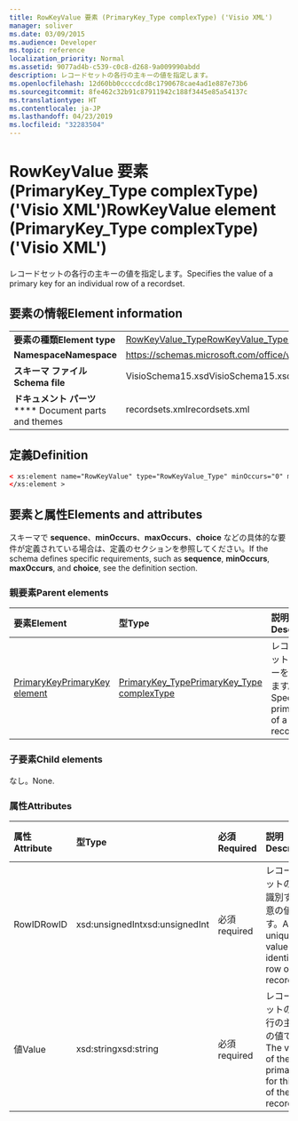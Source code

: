 ```yaml
---
title: RowKeyValue 要素 (PrimaryKey_Type complexType) ('Visio XML')
manager: soliver
ms.date: 03/09/2015
ms.audience: Developer
ms.topic: reference
localization_priority: Normal
ms.assetid: 9077ad4b-c539-c0c8-d268-9a009990abdd
description: レコードセットの各行の主キーの値を指定します。
ms.openlocfilehash: 12d60bb0ccccdcd8c1790678cae4ad1e887e73b6
ms.sourcegitcommit: 8fe462c32b91c87911942c188f3445e85a54137c
ms.translationtype: HT
ms.contentlocale: ja-JP
ms.lasthandoff: 04/23/2019
ms.locfileid: "32283504"
---
```

# <a name="rowkeyvalue-element-primarykeytype-complextype-visio-xml"></a><span data-ttu-id="94914-103">RowKeyValue 要素 (PrimaryKey_Type complexType) ('Visio XML')</span><span class="sxs-lookup"><span data-stu-id="94914-103">RowKeyValue element (PrimaryKey_Type complexType) ('Visio XML')</span></span>

<span data-ttu-id="94914-104">レコードセットの各行の主キーの値を指定します。</span><span class="sxs-lookup"><span data-stu-id="94914-104">Specifies the value of a primary key for an individual row of a recordset.</span></span>
  
## <a name="element-information"></a><span data-ttu-id="94914-105">要素の情報</span><span class="sxs-lookup"><span data-stu-id="94914-105">Element information</span></span>

|||
|:-----|:-----|
|<span data-ttu-id="94914-106">**要素の種類**</span><span class="sxs-lookup"><span data-stu-id="94914-106">**Element type**</span></span> <br/> |[<span data-ttu-id="94914-107">RowKeyValue_Type</span><span class="sxs-lookup"><span data-stu-id="94914-107">RowKeyValue_Type complexType</span></span>](rowkeyvalue_type-complextypevisio-xml.md) <br/> |
|<span data-ttu-id="94914-108">**Namespace**</span><span class="sxs-lookup"><span data-stu-id="94914-108">**Namespace**</span></span> <br/> |https://schemas.microsoft.com/office/visio/2012/main  <br/> |
|<span data-ttu-id="94914-109">**スキーマ ファイル**</span><span class="sxs-lookup"><span data-stu-id="94914-109">**Schema file**</span></span> <br/> |<span data-ttu-id="94914-110">VisioSchema15.xsd</span><span class="sxs-lookup"><span data-stu-id="94914-110">VisioSchema15.xsd</span></span>  <br/> |
|<span data-ttu-id="94914-111">**ドキュメント パーツ**</span><span class="sxs-lookup"><span data-stu-id="94914-111">\*\*\*\* Document parts and themes</span></span> <br/> |<span data-ttu-id="94914-112">recordsets.xml</span><span class="sxs-lookup"><span data-stu-id="94914-112">recordsets.xml</span></span>  <br/> |
   
## <a name="definition"></a><span data-ttu-id="94914-113">定義</span><span class="sxs-lookup"><span data-stu-id="94914-113">Definition</span></span>

```XML
< xs:element name="RowKeyValue" type="RowKeyValue_Type" minOccurs="0" maxOccurs="unbounded" >
</xs:element >
```

## <a name="elements-and-attributes"></a><span data-ttu-id="94914-114">要素と属性</span><span class="sxs-lookup"><span data-stu-id="94914-114">Elements and attributes</span></span>

<span data-ttu-id="94914-115">スキーマで **sequence**、**minOccurs**、**maxOccurs**、**choice** などの具体的な要件が定義されている場合は、定義のセクションを参照してください。</span><span class="sxs-lookup"><span data-stu-id="94914-115">If the schema defines specific requirements, such as **sequence**, **minOccurs**,
    **maxOccurs**, and
    **choice**, see the definition section.</span></span> 
  
### <a name="parent-elements"></a><span data-ttu-id="94914-116">親要素</span><span class="sxs-lookup"><span data-stu-id="94914-116">Parent elements</span></span>

|<span data-ttu-id="94914-117">**要素**</span><span class="sxs-lookup"><span data-stu-id="94914-117">**Element**</span></span>|<span data-ttu-id="94914-118">**型**</span><span class="sxs-lookup"><span data-stu-id="94914-118">**Type**</span></span>|<span data-ttu-id="94914-119">**説明**</span><span class="sxs-lookup"><span data-stu-id="94914-119">**Description**</span></span>|
|:-----|:-----|:-----|
|[<span data-ttu-id="94914-120">PrimaryKey</span><span class="sxs-lookup"><span data-stu-id="94914-120">PrimaryKey element</span></span>](primarykey-element-datarecordset_type-complextypevisio-xml.md) <br/> |[<span data-ttu-id="94914-121">PrimaryKey_Type</span><span class="sxs-lookup"><span data-stu-id="94914-121">PrimaryKey_Type complexType</span></span>](primarykey_type-complextypevisio-xml.md) <br/> |<span data-ttu-id="94914-122">レコードセットの主キーを指定します。</span><span class="sxs-lookup"><span data-stu-id="94914-122">Specifies a primary key of a recordset.</span></span>  <br/> |
   
### <a name="child-elements"></a><span data-ttu-id="94914-123">子要素</span><span class="sxs-lookup"><span data-stu-id="94914-123">Child elements</span></span>

<span data-ttu-id="94914-124">なし。</span><span class="sxs-lookup"><span data-stu-id="94914-124">None.</span></span>
  
### <a name="attributes"></a><span data-ttu-id="94914-125">属性</span><span class="sxs-lookup"><span data-stu-id="94914-125">Attributes</span></span>

|<span data-ttu-id="94914-126">**属性**</span><span class="sxs-lookup"><span data-stu-id="94914-126">**Attribute**</span></span>|<span data-ttu-id="94914-127">**型**</span><span class="sxs-lookup"><span data-stu-id="94914-127">**Type**</span></span>|<span data-ttu-id="94914-128">**必須**</span><span class="sxs-lookup"><span data-stu-id="94914-128">**Required**</span></span>|<span data-ttu-id="94914-129">**説明**</span><span class="sxs-lookup"><span data-stu-id="94914-129">**Description**</span></span>|<span data-ttu-id="94914-130">**可能な値**</span><span class="sxs-lookup"><span data-stu-id="94914-130">**Possible values**</span></span>|
|:-----|:-----|:-----|:-----|:-----|
|<span data-ttu-id="94914-131">RowID</span><span class="sxs-lookup"><span data-stu-id="94914-131">RowID</span></span>  <br/> |<span data-ttu-id="94914-132">xsd:unsignedInt</span><span class="sxs-lookup"><span data-stu-id="94914-132">xsd:unsignedInt</span></span>  <br/> |<span data-ttu-id="94914-133">必須</span><span class="sxs-lookup"><span data-stu-id="94914-133">required</span></span>  <br/> |<span data-ttu-id="94914-134">レコードセットの行を識別する一意の値です。</span><span class="sxs-lookup"><span data-stu-id="94914-134">A unique value that identifies a row of a recordset.</span></span>  <br/> |<span data-ttu-id="94914-135">xsd:unsignedInt 型の値。</span><span class="sxs-lookup"><span data-stu-id="94914-135">Values of the xsd:unsignedInt type.</span></span>  <br/> |
|<span data-ttu-id="94914-136">値</span><span class="sxs-lookup"><span data-stu-id="94914-136">Value</span></span>  <br/> |<span data-ttu-id="94914-137">xsd:string</span><span class="sxs-lookup"><span data-stu-id="94914-137">xsd:string</span></span>  <br/> |<span data-ttu-id="94914-138">必須</span><span class="sxs-lookup"><span data-stu-id="94914-138">required</span></span>  <br/> |<span data-ttu-id="94914-139">レコードセットのこの行の主キーの値です。</span><span class="sxs-lookup"><span data-stu-id="94914-139">The value of the primary key for this row of the recordset.</span></span>  <br/> |<span data-ttu-id="94914-140">xsd:string 型の値。</span><span class="sxs-lookup"><span data-stu-id="94914-140">Values of the xsd:string type.</span></span>  <br/> |
   

